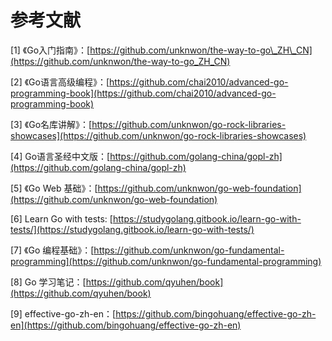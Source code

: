 # 参考文献

\[1\] 《Go入门指南》：[https://github.com/unknwon/the-way-to-go\_ZH\_CN](https://github.com/unknwon/the-way-to-go_ZH_CN)

\[2\] 《Go语言高级编程》：[https://github.com/chai2010/advanced-go-programming-book](https://github.com/chai2010/advanced-go-programming-book)

\[3\] 《Go名库讲解》：[https://github.com/unknwon/go-rock-libraries-showcases](https://github.com/unknwon/go-rock-libraries-showcases)

\[4\] Go语言圣经中文版：[https://github.com/golang-china/gopl-zh](https://github.com/golang-china/gopl-zh)

\[5\] 《Go Web 基础》：[https://github.com/unknwon/go-web-foundation](https://github.com/unknwon/go-web-foundation)

\[6\] Learn Go with tests: [https://studygolang.gitbook.io/learn-go-with-tests/](https://studygolang.gitbook.io/learn-go-with-tests/)

\[7\] 《Go 编程基础》：[https://github.com/unknwon/go-fundamental-programming](https://github.com/unknwon/go-fundamental-programming)

\[8\] Go 学习笔记：[https://github.com/qyuhen/book](https://github.com/qyuhen/book)

\[9\] effective-go-zh-en：[https://github.com/bingohuang/effective-go-zh-en](https://github.com/bingohuang/effective-go-zh-en)

